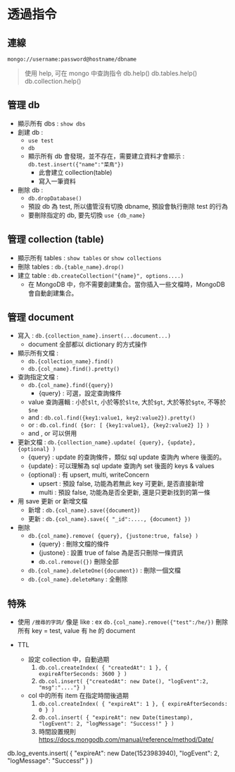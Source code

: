 # 透過指令

## 連線
`mongo://username:password@hostname/dbname`

> 使用 help, 可在 mongo 中查詢指令
> db.help()
> db.tables.help()
> db.collection.help()

## 管理 db
- 顯示所有 dbs : `show dbs`
- 創建 db : 
	- `use test`
	- `db`
	- 顯示所有 db 會發現，並不存在，需要建立資料才會顯示 : `db.test.insert({"name":"菜鳥"})`
		- 此會建立 collection(table)
		- 寫入一筆資料
- 刪除 db : 
	- `db.dropDatabase()`
	- 預設 db 為 test, 所以儘管沒有切換 dbname, 預設會執行刪除 test 的行為
	- 要刪除指定的 db, 要先切換 `use {db_name}`

## 管理 collection (table)
- 顯示所有 tables : `show tables` or `show collections`
- 刪除 tables : `db.{table_name}.drop()`
- 建立 table : `db.createCollection("{name}", options....)`
	- 在 MongoDB 中，你不需要創建集合。當你插入一些文檔時，MongoDB 會自動創建集合。

## 管理 document
- 寫入 : `db.{collection_name}.insert(...document...)`
	- document 全部都以 dictionary 的方式操作
- 顯示所有文檔 : 
	- `db.{collection_name}.find()`
	- `db.{col_name}.find().pretty()`
- 查詢指定文檔 : 
	- `db.{col_name}.find({query})`
		- {query} : 可選，設定查詢條件
	- value 查詢邏輯 : 小於`$lt`, 小於等於`$lte`, 大於`$gt`, 大於等於`$gte`, 不等於`$ne`
	- and : `db.col.find({key1:value1, key2:value2}).pretty()`
	- or : `db.col.find( {$or: [ {key1:value1}, {key2:value2} ]} )`
	- and , or 可以併用
- 更新文檔 : `db.{collection_name}.update( {query}, {update}, {optional} )`
	- {query} : update 的查詢條件，類似 sql update 查詢內 where 後面的。
	- {update} : 可以理解為 sql update 查詢內 set 後面的 keys & values
	- {optional} : 有 upsert, multi, writeConcern
		- upsert : 預設 false, 功能為若無此 key 可更新, 是否直接新增
		- multi : 預設 false, 功能為是否全更新, 還是只更新找到的第一條
- 用 save 更新 or 新增文檔
	- 新增 : `db.{col_name}.save({document})`
	- 更新 : `db.{col_name}.save({ "_id":...., {document} })`
- 刪除 
	- `db.{col_name}.remove( {query}, {justone:true, false} )`
		- {query} : 刪除文檔的條件
		- {justone} : 設置 true of false 為是否只刪除一條資訊
		- `db.col.remove({})` 刪除全部
	- `db.{col_name}.deleteOne({document})` : 刪除一個文檔
	- `db.{col_name}.deleteMany` : 全刪除

## 特殊

- 使用 `/搜尋的字詞/` 像是 like : ex `db.{col_name}.remove({"test":/he/})` 刪除所有 key = test, value 有 he 的 document

- TTL
	- 設定 collection 中，自動過期
		1. `db.col.createIndex( { "createdAt": 1 }, { expireAfterSeconds: 3600 } )`
		2. `db.col.insert( {"createdAt": new Date(), "logEvent":2, "msg":"...."} )`
	- col 中的所有 item 在指定時間後過期
		1. `db.col.createIndex( { "expireAt": 1 }, { expireAfterSeconds: 0 } )`
		2. `db.col.insert( { "expireAt": new Date(timestamp), "logEvent": 2, "logMessage": "Success!" } )`
		3. 時間設置規則 https://docs.mongodb.com/manual/reference/method/Date/




db.log_events.insert( {
   "expireAt": new Date(1523983940),
   "logEvent": 2,
   "logMessage": "Success!"
} )